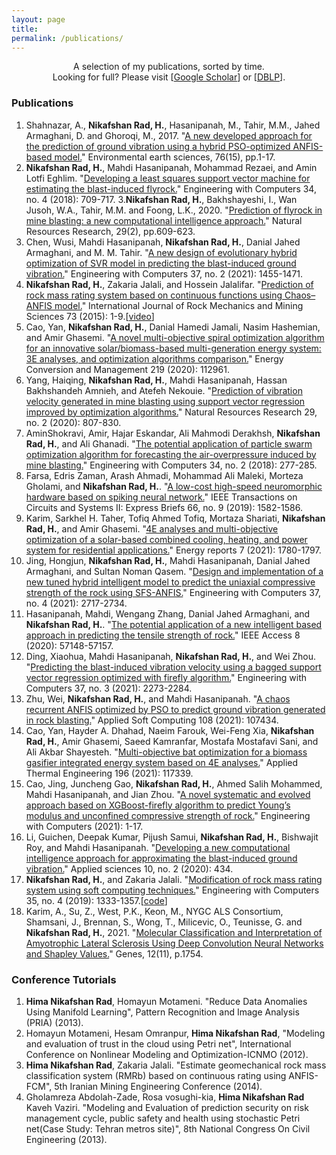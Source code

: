 ```yaml
---
layout: page
title: 
permalink: /publications/
---
```


<p align="center">
A selection of my publications, sorted by time.
<br/>
Looking for full? Please visit [<a href = "https://scholar.google.com/citations?user=nzdrO88AAAAJ&hl=en&oi=ao">Google Scholar</a>] or [<a href = "https://dblp.org/pid/216/3248.html">DBLP</a>].
</p>


### Publications

1. Shahnazar, A., **Nikafshan Rad, H.**, Hasanipanah, M., Tahir, M.M., Jahed Armaghani, D. and Ghoroqi, M., 2017. "[A new developed approach for the prediction of ground vibration using a hybrid PSO-optimized ANFIS-based model.](https://link.springer.com/article/10.1007/s12665-017-6864-6)" Environmental earth sciences, 76(15), pp.1-17.
2. **Nikafshan Rad, H.**, Mahdi Hasanipanah, Mohammad Rezaei, and Amin Lotfi Eghlim. "[Developing a least squares support vector machine for estimating the blast-induced flyrock.](https://link.springer.com/article/10.1007/s00366-017-0568-0)" Engineering with Computers 34, no. 4 (2018): 709-717.
3.**Nikafshan Rad, H.**, Bakhshayeshi, I., Wan Jusoh, W.A., Tahir, M.M. and Foong, L.K., 2020. "[Prediction of flyrock in mine blasting: a new computational intelligence approach.](https://link.springer.com/article/10.1007/s11053-019-09464-x)" Natural Resources Research, 29(2), pp.609-623.
4. Chen, Wusi, Mahdi Hasanipanah, **Nikafshan Rad, H.**, Danial Jahed Armaghani, and M. M. Tahir. "[A new design of evolutionary hybrid optimization of SVR model in predicting the blast-induced ground vibration.](https://link.springer.com/article/10.1007/s00366-019-00895-x)" Engineering with Computers 37, no. 2 (2021): 1455-1471.
5. **Nikafshan Rad, H.**, Zakaria Jalali, and Hossein Jalalifar. "[Prediction of rock mass rating system based on continuous functions using Chaos–ANFIS model.](https://www.sciencedirect.com/science/article/pii/S136516091400269X)" International Journal of Rock Mechanics and Mining Sciences 73 (2015): 1-9.[[video](https://www.youtube.com/watch?v=ScvuTDA6HGc&t=86s)]
6. Cao, Yan, **Nikafshan Rad, H.**, Danial Hamedi Jamali, Nasim Hashemian, and Amir Ghasemi. "[A novel multi-objective spiral optimization algorithm for an innovative solar/biomass-based multi-generation energy system: 3E analyses, and optimization algorithms comparison.](https://www.sciencedirect.com/science/article/pii/S0196890420304994)" Energy Conversion and Management 219 (2020): 112961.
7. Yang, Haiqing, **Nikafshan Rad, H.**, Mahdi Hasanipanah, Hassan Bakhshandeh Amnieh, and Atefeh Nekouie. "[Prediction of vibration velocity generated in mine blasting using support vector regression improved by optimization algorithms.](https://link.springer.com/article/10.1007/s11053-019-09597-z)" Natural Resources Research 29, no. 2 (2020): 807-830.
8. AminShokravi, Amir, Hajar Eskandar, Ali Mahmodi Derakhsh, **Nikafshan Rad, H.**, and Ali Ghanadi. "[The potential application of particle swarm optimization algorithm for forecasting the air-overpressure induced by mine blasting.](https://link.springer.com/article/10.1007/s00366-017-0539-5)" Engineering with Computers 34, no. 2 (2018): 277-285.
9. Farsa, Edris Zaman, Arash Ahmadi, Mohammad Ali Maleki, Morteza Gholami, and **Nikafshan Rad, H.**. "[A low-cost high-speed neuromorphic hardware based on spiking neural network.](https://ieeexplore.ieee.org/abstract/document/8600358)" IEEE Transactions on Circuits and Systems II: Express Briefs 66, no. 9 (2019): 1582-1586.
10. Karim, Sarkhel H. Taher, Tofiq Ahmed Tofiq, Mortaza Shariati, **Nikafshan Rad, H.**, and Amir Ghasemi. "[4E analyses and multi-objective optimization of a solar-based combined cooling, heating, and power system for residential applications.](https://www.sciencedirect.com/science/article/pii/S235248472100189X)" Energy reports 7 (2021): 1780-1797.
11. Jing, Hongjun, **Nikafshan Rad, H.**, Mahdi Hasanipanah, Danial Jahed Armaghani, and Sultan Noman Qasem. "[Design and implementation of a new tuned hybrid intelligent model to predict the uniaxial compressive strength of the rock using SFS-ANFIS.](https://link.springer.com/article/10.1007/s00366-020-00977-1)" Engineering with Computers 37, no. 4 (2021): 2717-2734.
12. Hasanipanah, Mahdi, Wengang Zhang, Danial Jahed Armaghani, and **Nikafshan Rad, H.**. "[The potential application of a new intelligent based approach in predicting the tensile strength of rock.](https://ieeexplore.ieee.org/abstract/document/9035399)" IEEE Access 8 (2020): 57148-57157.
13. Ding, Xiaohua, Mahdi Hasanipanah, **Nikafshan Rad, H.**, and Wei Zhou. "[Predicting the blast-induced vibration velocity using a bagged support vector regression optimized with firefly algorithm.](https://link.springer.com/article/10.1007/s00366-020-00937-9)" Engineering with Computers 37, no. 3 (2021): 2273-2284.
14. Zhu, Wei, **Nikafshan Rad, H.**, and Mahdi Hasanipanah. "[A chaos recurrent ANFIS optimized by PSO to predict ground vibration generated in rock blasting.](https://www.sciencedirect.com/science/article/pii/S1568494621003574)" Applied Soft Computing 108 (2021): 107434.
15. Cao, Yan, Hayder A. Dhahad, Naeim Farouk, Wei-Feng Xia, **Nikafshan Rad, H.**, Amir Ghasemi, Saeed Kamranfar, Mostafa Mostafavi Sani, and Ali Akbar Shayesteh. "[Multi-objective bat optimization for a biomass gasifier integrated energy system based on 4E analyses.](https://www.sciencedirect.com/science/article/pii/S1359431121007742)" Applied Thermal Engineering 196 (2021): 117339.
16. Cao, Jing, Juncheng Gao, **Nikafshan Rad, H.**, Ahmed Salih Mohammed, Mahdi Hasanipanah, and Jian Zhou. "[A novel systematic and evolved approach based on XGBoost-firefly algorithm to predict Young’s modulus and unconfined compressive strength of rock.](https://link.springer.com/article/10.1007/s00366-020-01241-2)" Engineering with Computers (2021): 1-17.
17. Li, Guichen, Deepak Kumar, Pijush Samui, **Nikafshan Rad, H.**, Bishwajit Roy, and Mahdi Hasanipanah. "[Developing a new computational intelligence approach for approximating the blast-induced ground vibration.](https://www.mdpi.com/2076-3417/10/2/434)" Applied sciences 10, no. 2 (2020): 434.
18. **Nikafshan Rad, H.**, and Zakaria Jalali. "[Modification of rock mass rating system using soft computing techniques.](https://link.springer.com/article/10.1007/s00366-018-0667-6)" Engineering with Computers 35, no. 4 (2019): 1333-1357.[[code](https://github.com/nikafshan-rad/GeneticFuzzyRuleMining)]
19. Karim, A., Su, Z., West, P.K., Keon, M., NYGC ALS Consortium, Shamsani, J., Brennan, S., Wong, T., Milicevic, O., Teunisse, G. and **Nikafshan Rad, H.**, 2021. "[Molecular Classification and Interpretation of Amyotrophic Lateral Sclerosis Using Deep Convolution Neural Networks and Shapley Values.](https://www.mdpi.com/2073-4425/12/11/1754)" Genes, 12(11), p.1754.
   
### Conference Tutorials

1. **Hima Nikafshan Rad**, Homayun Motameni. "Reduce Data Anomalies Using Manifold Learning", Pattern Recognition and Image Analysis (PRIA) (2013).
2. Homayun Motameni, Hesam Omranpur, **Hima Nikafshan Rad**, "Modeling and evaluation of trust in the cloud using Petri net", International Conference on Nonlinear Modeling and Optimization-ICNMO (2012).
3. **Hima Nikafshan Rad**, Zakaria Jalali. "Estimate geomechanical rock mass classification system (RMRb) based on continuous rating using ANFIS-FCM", 5th Iranian Mining Engineering Conference (2014).
4. Gholamreza Abdolah-Zade, Rosa vosughi-kia, **Hima Nikafshan Rad** Kaveh Vaziri. "Modeling and Evaluation of prediction security on risk management cycle, public safety and health using stochastic Petri net(Case Study: Tehran metros site)", 8th National Congress On Civil Engineering (2013).
